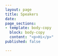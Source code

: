 ```yaml
---
layout: page
title: Speakers
date: 
page_sections:
- template: body-copy
  block: body-copy
  content: "<p>Hi</p>"
published: false

---
```

